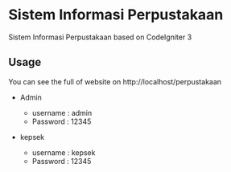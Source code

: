 # Sistem Informasi Perpustakaan
Sistem Informasi Perpustakaan based on CodeIgniter 3

## Usage
You can see the full of website on http://localhost/perpustakaan

- Admin
  - username : admin
  - Password : 12345

- kepsek
   - username : kepsek
  - Password : 12345
